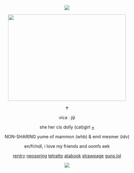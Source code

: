 &nbsp;
<div align="center">

![](https://komarev.com/ghpvc/?username=moidix&label=🗝&color=18263b&abbreviated=true)

<img src="https://i.postimg.cc/GpHhxNjy/tumblr-d7c3d30823bd10cba14cab954240661b-38f34643-500.gif" width="380" height="280">

♰

vica ː jiji

she her cis dolly (cat)girl [+](https://pronouns.cc/@jiluka)

NON-SHARING yume of mammon (whb) & emil mesmer (idv)

en/fr/ndl, i love my friends and oomfs eek

[rentry](https://rentry.co/wrecked) [neospring](https://neospring.org/@gurohime) [tetratto](https://tetratto.com/@kaiser) [atabook](https://wxs.atabook.org) [strawpage](https://mdma.straw.page) [guns.lol](https://guns.lol/lesbian)
 
![](https://spotify-github-profile.kittinanx.com/api/view.svg?uid=314mkicxlkkdu2xbfq5sn4qlspni&cover_image=true&theme=natemoo-re&show_offline=true&background_color=121212&interchange=false&bar_color=1448c2&bar_color_cover=false)
<div>
